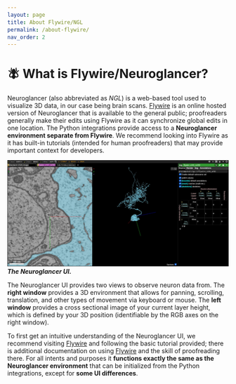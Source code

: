 ```yaml
---
layout: page
title: About Flywire/NGL
permalink: /about-flywire/
nav_order: 2
---
```

# 🪰 What is Flywire/Neuroglancer?

Neuroglancer (also abbreviated as *NGL*) is a web-based tool used to visualize 3D data, in our case being brain scans. [Flywire](https://ngl.flywire.ai/) is an online hosted version of Neuroglancer that is available to the general public; proofreaders generally make their edits using Flywire as it can synchronize global edits in one location. The Python integrations provide access to a **Neuroglancer environment separate from Flywire**. We recommend looking into Flywire as it has built-in tutorials (intended for human proofreaders) that may provide important context for developers.

![Neuroglancer UI](../media/images/basicui.jpg)
***The Neuroglancer UI.***

The Neuroglancer UI provides two views to observe neuron data from. The **right window** provides a 3D environment that allows for panning, scrolling, translation, and other types of movement via keyboard or mouse. The **left window** provides a cross sectional image of your current layer height, which is defined by your 3D position (identifiable by the RGB axes on the right window).

To first get an intuitive understanding of the Neuroglancer UI, we recommend visiting [Flywire](https://ngl.flywire.ai) and following the basic tutorial provided; there is additional documentation on using [Flywire](https://ngl.flywire.ai) and the skill of proofreading there. For all intents and purposes it **functions exactly the same as the Neuroglancer environment** that can be initialized from the Python integrations, except for **some UI differences**.
